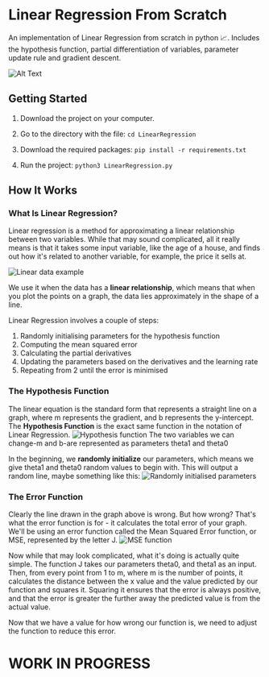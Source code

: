 # Linear Regression From Scratch

An implementation of Linear Regression from scratch in python 📈. Includes the hypothesis function, partial differentiation of variables, parameter update rule and gradient descent.

![Alt Text](https://media.giphy.com/media/61Sc3phUb04PW9R3aq/giphy.gif)


## Getting Started

1. Download the project on your computer.

2. Go to the directory with the file: ``` cd LinearRegression ```

3. Download the required packages: ``` pip install -r requirements.txt ```

4. Run the project: ``` python3 LinearRegression.py ```


## How It Works

### What Is Linear Regression?

Linear regression is a method for approximating a linear relationship between two variables. While that may sound 
complicated, all it really means is that it takes some input variable, like the age of a house, and finds out how 
it's related to another variable, for example, the price it sells at. 

![Linear data example](https://github.com/sarvasvkulpati/LinearRegression/blob/master/images/lr1.jpg)

We use it when the data has a **linear relationship**, which means that when you plot the points on a graph, the
data lies approximately in the shape of a line.

Linear Regression involves a couple of steps:
1. Randomly initialising parameters for the hypothesis function
2. Computing the mean squared error
3. Calculating the partial derivatives
4. Updating the parameters based on the derivatives and the learning rate
5. Repeating from 2 until the error is minimised

### The Hypothesis Function
The linear equation is the standard form that represents a straight line on a graph, where m represents the gradient,
and b represents the y-intercept.
The **Hypothesis Function** is the exact same function in the notation of Linear Regression.
![Hypothesis function](https://github.com/sarvasvkulpati/LinearRegression/blob/master/images/lr2.jpg)
The two variables we can change-m and b-are represented as parameters theta1 and theta0

In the beginning, we **randomly initialize** our parameters, which means we give theta1 and theta0 random values
to begin with. This will output a random line, maybe something like this:
![Randomly initialised parameters](https://github.com/sarvasvkulpati/LinearRegression/blob/master/images/lr4.jpg)

### The Error Function
Clearly the line drawn in the graph above is wrong. But how wrong? That's what the error function is for - it 
calculates the total error of your graph.
We'll be using an error function called the Mean Squared Error function, or MSE, represented by the letter J.
![MSE function](https://github.com/sarvasvkulpati/LinearRegression/blob/master/images/lr6.jpg)

Now while that may look complicated, what it's doing is actually quite simple. The function J takes our parameters 
theta0, and theta1 as an input. Then, from every point from 1 to m, where m is the number of points, it calculates 
the distance between the x value and the value predicted by our function and squares it. Squaring it ensures that 
the error is always positive, and that the error is greater the further away the predicted value is from the actual
value.

Now that we have a value for how wrong our function is, we need to adjust the function to reduce this error.

# WORK IN PROGRESS



